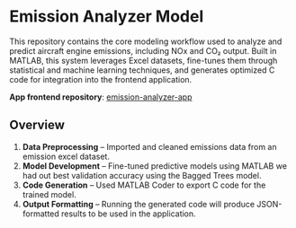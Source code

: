 # Emission Analyzer Model

This repository contains the core modeling workflow used to analyze and predict aircraft engine emissions, 
including NOx and CO₂ output. Built in MATLAB, this system leverages Excel datasets, fine-tunes them through 
statistical and machine learning techniques, and generates optimized C code for integration into the 
frontend application.

**App frontend repository**: [emission-analyzer-app](https://github.com/brieyana/emission-analyzer-app)

## Overview
1. **Data Preprocessing** – Imported and cleaned emissions data from an emission excel dataset.
2. **Model Development** – Fine-tuned predictive models using MATLAB we had out best validation accuracy using the Bagged Trees model.
3. **Code Generation** – Used MATLAB Coder to export C code for the trained model.
4. **Output Formatting** – Running the generated code will produce JSON-formatted results to be used in the application.

